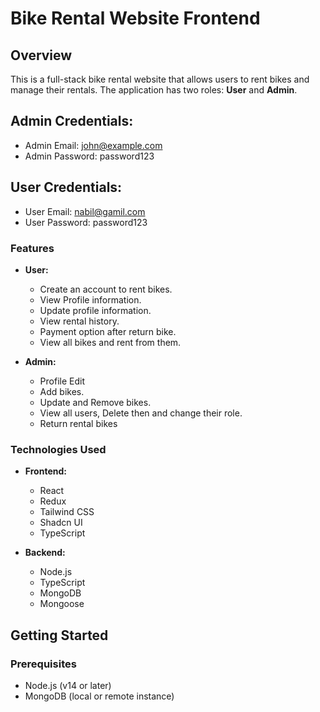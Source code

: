 # Bike Rental Website Frontend

## Overview

This is a full-stack bike rental website that allows users to rent bikes and manage their rentals. The application has two roles: **User** and **Admin**.

## Admin Credentials:

- Admin Email: john@example.com
- Admin Password: password123

## User Credentials:

- User Email: nabil@gamil.com
- User Password: password123

### Features

- **User:**

  - Create an account to rent bikes.
  - View Profile information.
  - Update profile information.
  - View rental history.
  - Payment option after return bike.
  - View all bikes and rent from them.

- **Admin:**
  - Profile Edit
  - Add bikes.
  - Update and Remove bikes.
  - View all users, Delete then and change their role.
  - Return rental bikes

### Technologies Used

- **Frontend:**

  - React
  - Redux
  - Tailwind CSS
  - Shadcn UI
  - TypeScript

- **Backend:**
  - Node.js
  - TypeScript
  - MongoDB
  - Mongoose

## Getting Started

### Prerequisites

- Node.js (v14 or later)
- MongoDB (local or remote instance)
